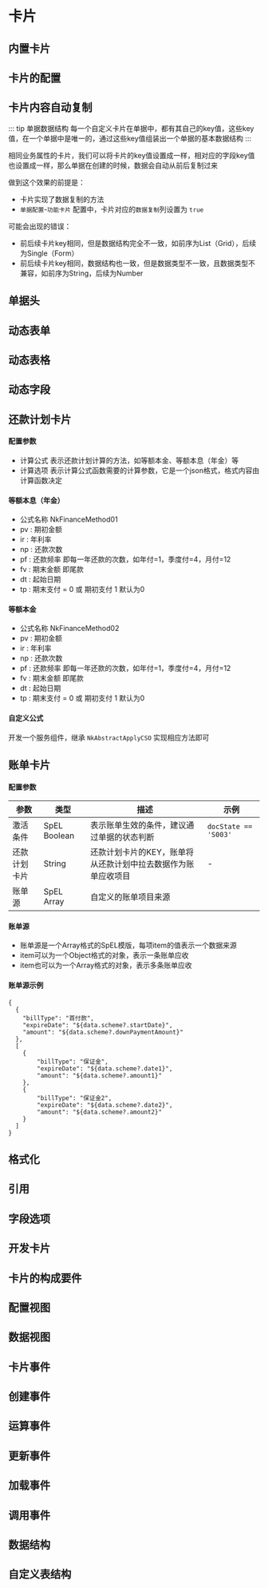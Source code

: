 
# 卡片
## 内置卡片
## 卡片的配置
## 卡片内容自动复制

::: tip 单据数据结构
每一个自定义卡片在单据中，都有其自己的key值，这些key值，在一个单据中是唯一的，通过这些key值组装出一个单据的基本数据结构
:::

相同业务属性的卡片，我们可以将卡片的key值设置成一样，相对应的字段key值也设置成一样，那么单据在创建的时候，数据会自动从前后复制过来

做到这个效果的前提是：
- 卡片实现了数据复制的方法
- `单据配置`-`功能卡片` 配置中，卡片对应的`数据复制`列设置为 `true`  

可能会出现的错误：
- 前后续卡片key相同，但是数据结构完全不一致，如前序为List（Grid），后续为Single（Form）
- 前后续卡片key相同，数据结构也一致，但是数据类型不一致，且数据类型不兼容，如前序为String，后续为Number


## 单据头
## 动态表单
## 动态表格
## 动态字段





## 还款计划卡片

#### 配置参数
- 计算公式 表示还款计划计算的方法，如等额本金、等额本息（年金）等
- 计算选项 表示计算公式函数需要的计算参数，它是一个json格式，格式内容由计算函数决定

#### 等额本息（年金）
- 公式名称 NkFinanceMethod01
- pv : 期初金额
- ir : 年利率
- np : 还款次数
- pf : 还款频率 即每一年还款的次数，如年付=1，季度付=4，月付=12
- fv : 期末金额 即尾款
- dt : 起始日期
- tp : 期末支付 = 0 或 期初支付 1 默认为0

#### 等额本金
- 公式名称 NkFinanceMethod02
- pv : 期初金额
- ir : 年利率
- np : 还款次数
- pf : 还款频率 即每一年还款的次数，如年付=1，季度付=4，月付=12
- fv : 期末金额 即尾款
- dt : 起始日期
- tp : 期末支付 = 0 或 期初支付 1 默认为0

#### 自定义公式

开发一个服务组件，继承 `NkAbstractApplyCSO` 实现相应方法即可






## 账单卡片

#### 配置参数
|参数|类型|描述|示例|
|----|----|----|----|
|激活条件|SpEL Boolean|表示账单生效的条件，建议通过单据的状态判断|`docState == 'S003'`|
|还款计划卡片|String|还款计划卡片的KEY，账单将从还款计划中拉去数据作为账单应收项目|-|
|账单源|SpEL Array|自定义的账单项目来源||

#### 账单源

- 账单源是一个Array格式的SpEL模版，每项item的值表示一个数据来源
- item可以为一个Object格式的对象，表示一条账单应收
- item也可以为一个Array格式的对象，表示多条账单应收

#### 账单源示例

```spel
{  
  {
    "billType": "首付款",
    "expireDate": "${data.scheme?.startDate}",
    "amount": "${data.scheme?.downPaymentAmount}"
  },
  [
    {
        "billType": "保证金",
        "expireDate": "${data.scheme?.date1}",
        "amount": "${data.scheme?.amount1}"
    },
    {
        "billType": "保证金2",
        "expireDate": "${data.scheme?.date2}",
        "amount": "${data.scheme?.amount2}"
    }
  ]
}
```

## 格式化
## 引用
## 字段选项
## 开发卡片
## 卡片的构成要件
## 配置视图
## 数据视图
## 卡片事件
## 创建事件
## 运算事件
## 更新事件
## 加载事件
## 调用事件
## 数据结构
## 自定义表结构